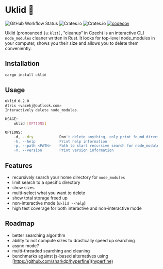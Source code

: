 # Uklid 🧹

![GitHub Workflow Status](https://img.shields.io/github/workflow/status/vacekj/uklid/Continuous%20integration)
![Crates.io](https://img.shields.io/crates/v/uklid)
![Crates.io](https://img.shields.io/crates/d/uklid)
[![codecov](https://codecov.io/gh/vacekj/uklid/branch/master/graph/badge.svg?token=6j0NfrmyJG)](https://codecov.io/gh/vacekj/uklid)

Uklid (pronounced `[uːklɪt]`, "cleanup" in Czech) is an interactive CLI `node_modules` cleaner written in Rust.
It looks for top-level node_modules in your computer, shows you their size and allows you to delete them conveniently.

## Installation
```bash
cargo install uklid
```

## Usage
```bash
uklid 0.2.0
Atris <vacekj@outlook.com>
Interactively delete node_modules.

USAGE:
    uklid [OPTIONS]

OPTIONS:
    -d, --dry            Don't delete anything, only print found directories
    -h, --help           Print help information
    -p, --path <PATH>    Path to start recursive search for node_modules from
    -V, --version        Print version information

```

## Features
- recursively search your home directory for `node_modules`
- limit search to a specific directory
- show sizes
- multi-select what you want to delete
- show total storage freed up
- non-interactive mode (`uklid --help`)
- high test coverage for both interactive and non-interactive mode

## Roadmap
- better searching algorithm
- ability to not compute sizes to drastically speed up searching
- async mode?
- multi-threaded searching and cleaning
- benchmarks against js-based alternatives using [https://github.com/sharkdp/hyperfine](hyperfine)